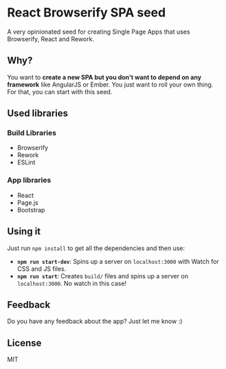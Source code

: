 # React Browserify SPA seed

A very opinionated seed for creating Single Page Apps that uses Browserify, React and Rework.

## Why?

You want to **create a new SPA but you don't want to depend on any framework** like AngularJS or Ember. You just want to roll your own thing. For that, you can start with this seed.

## Used libraries

### Build Libraries
* Browserify
* Rework
* ESLint

### App libraries
* React
* Page.js
* Bootstrap

## Using it

Just run `npm install` to get all the dependencies and then use:

* **`npm run start-dev`**: Spins up a server on `localhost:3000` with Watch for CSS and JS files.
* **`npm run start`**: Creates `build/` files and spins up a server on `localhost:3000`. No watch in this case!


## Feedback

Do you have any feedback about the app? Just let me know :)

## License

MIT

